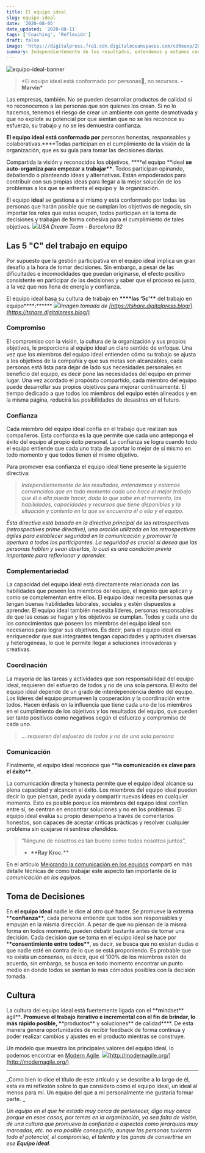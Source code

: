 ```yaml
---
title: El equipo ideal
slug: equipo-ideal
date: '2020-08-05'
date_updated: '2020-08-11'
tags: ['Coaching', 'Reflexión']
draft: false
image: 'https://digitalpress.fra1.cdn.digitaloceanspaces.com/cd0euxp/2020/08/622511.jpg'
summary: Independientemente de los resultados, entendemos y estamos convencidos que en todo momento cada uno hace el mejor trabajo que él o ella puede hacer, dado lo que sabe en el momento, las habilidades, capacidades y recursos que tiene disponibles y la situación y contexto en el que se encuentra.
---
```


![equipo-ideal-banner](https://digitalpress.fra1.cdn.digitaloceanspaces.com/cd0euxp/2020/08/622511.jpg)

> \*El equipo ideal está conformado por personas💪, no recursos.
> **- Marvin\***

Las empresas, también. No se pueden desarrollar productos de calidad si no reconocemos a las personas que son quienes los crean. Si no lo hacemos, tenemos el riesgo de crear un ambiente con gente desmotivada y que no explote su potencial por que sientan que no se les reconoce su esfuerzo, su trabajo y no se les demuestra confianza.

**El equipo ideal está conformado por** personas honestas, responsables y colaborativas.\*\*\*\*Todas participan en el cumplimiento de la visión de la organización, que es su guía para tomar las decisiones diarias.

Compartida la visión y reconocidos los objetivos, \***\*el equipo **ideal **se auto-organiza para empezar a trabajar\*\***. Todos participan opinando, debatiendo o planteando ideas y alternativas. Están empoderados para contribuir con sus propias ideas para llegar a la mejor solución de los problemas a los que se enfrenta el equipo y  la organización.

El equipo **ideal** se gestiona a sí mismo y está conformado por todas las personas que harán posible que se cumplan los objetivos de negocio, sin importar los roles que estas ocupen, todos participan en la toma de decisiones y trabajan de forma cohesiva para el cumplimiento de tales objetivos.
![](https://digitalpress.fra1.cdn.digitaloceanspaces.com/cd0euxp/2020/08/image-2.png)_USA Dream Team - Barcelona 92_

## Las 5 "C" del trabajo en equipo

Por supuesto que la gestión participativa en el equipo ideal implica un gran desafío a la hora de tomar decisiones. Sin embargo, a pesar de las dificultades e incomodidades que puedan originarse, el efecto positivo consistente en participar de las decisiones y saber que el proceso es justo, a la vez que nos llena de energía y confianza.

El equipo ideal basa su cultura de trabajo en **\*\*\*\***las ‘5c’**\*\*** del trabajo en equipo**\*\***:**\*\*\*\***
![](https://digitalpress.fra1.cdn.digitaloceanspaces.com/2k17bwm/2020/04/5C-equipo.jpg)_Imagen tomada de [https://tshare.digitalpress.blog/](https://tshare.digitalpress.blog/)_

### Compromiso

El compromiso con la visión, la cultura de la organización y sus propios objetivos, le proporciona al equipo ideal un claro sentido de enfoque. Una vez que los miembros del equipo ideal entienden cómo su trabajo se ajusta a los objetivos de la compañía y que sus metas son alcanzables, cada personas está lista para dejar de lado sus necesidades personales en beneficio del equipo, es decir pone las necesidades del equipo en primer lugar. Una vez acordado el propósito compartido, cada miembro del equipo puede desarrollar sus propios objetivos para mejorar continuamente. El tiempo dedicado a que todos los miembros del equipo estén alineados y en la misma página, reducirá las posibilidades de desastres en el futuro.

### Confianza

Cada miembro del equipo ideal confía en el trabajo que realizan sus compañeros. Esta confianza es la que permite que cada uno anteponga el éxito del equipo al propio éxito personal. La confianza se logra cuando todo el equipo entiende que cada uno trata de aportar lo mejor de sí mismo en todo momento y que todos tienen el mismo objetivo.

Para promover esa confianza el equipo ideal tiene presente la siguiente directiva:

> _Independientemente de los resultados, entendemos y estamos convencidos que en todo momento cada uno hace el mejor trabajo que él o ella puede hacer, dado lo que sabe en el momento, las habilidades, capacidades y recursos que tiene disponibles y la situación y contexto en la que se encuentra él o ella y el equipo._

_Ésta directiva está basada en la directiva principal de las retrospectivas (retrospectives prime directive), una oración utilizada en las retrospectivas ágiles para establecer seguridad en la comunicación y promover la apertura a todos los participantes. La seguridad es crucial si desea que las personas hablen y sean abiertas, lo cual es una condición previa importante para reflexionar y aprender._

### Complementariedad

La capacidad del equipo ideal está directamente relacionada con las habilidades que poseen los miembros del equipo, el ingenio que aplican y como se complementan entre ellos. El equipo ideal necesita personas que tengan buenas habilidades laborales, sociales y estén dispuestos a aprender. El equipo ideal también necesita líderes, personas responsables de que las cosas se hagan y los objetivos se cumplan. Todos y cada uno de los conocimientos que poseen los miembros del equipo ideal son necesarios para lograr sus objetivos. Es decir, para el equipo ideal es enriquecedor que sus integrantes tengan capacidades y aptitudes diversas y heterogéneas, lo que le permite llegar a soluciones innovadoras y creativas.

### Coordinación

La mayoría de las tareas y actividades que son responsabilidad del equipo ideal, requieren del esfuerzo de todos y no de una sola persona. El éxito del equipo ideal depende de un grado de interdependencia dentro del equipo. Los líderes del equipo promueven la cooperación y la coordinación entre todos. Hacen énfasis en la influencia que tiene cada uno de los miembros en el cumplimiento de los objetivos y los resultados del equipo, que pueden ser tanto positivos como negativos según el esfuerzo y compromiso de cada uno.

> _... requieren del esfuerzo de todos y no de una sola persona_

### Comunicación

Finalmente, el equipo ideal reconoce que \***\*la comunicación es clave para el éxito\*\***.

La comunicación directa y honesta permite que el equipo ideal alcance su plena capacidad y alcancen el éxito. Los miembros del equipo ideal pueden decir lo que piensan, pedir ayuda y compartir nuevas ideas en cualquier momento. Esto es posible porque los miembros del equipo ideal confían entre sí, se centran en encontrar soluciones y no en los problemas. El equipo ideal evalúa su propio desempeño a través de comentarios honestos, son capaces de aceptar críticas prácticas y resolver cualquier problema sin quejarse ni sentirse ofendidos.

> “Ninguno de nosotros es tan bueno como todos nosotros juntos”,
>
> - **\*\***Ray Kroc**.\*\***

En el artículo [Mejorando la comunicación en los equipos](/mejorando-comunicacion/) compartí en más detalle técnicas de como trabajar este aspecto tan importante de _la comunicación en los equipos_.

## Toma de Decisiones

En **el equipo ideal** nadie le dice al otro qué hacer. Se promueve la extrema \***\*confianza\*\***, cada persona entiende que todos son responsables y empujan en la misma dirección. A pesar de que no piensan de la misma forma en todos momento, pueden debatir bastante antes de tomar una decisión. Cada decisión que se toma en el equipo ideal se hace por \***\*consentimiento entre todos\*\***, es decir, se busca que no existan dudas o que nadie esté en contra de lo que se está proponiendo. Es probable que no exista un consenso, es decir, que el 100% de los miembros estén de acuerdo, sin embargo, se busca en todo momento encontrar un punto medio en donde todos se sientan lo más cómodos posibles con la decisión tomada.

## Cultura

La cultura del equipo ideal está fuertemente ligada con el \***\*m**indset** ágil\*\***. Promueve el trabajo iterativo e incremental con el fin de brindar, lo más rápido posible, \***\*productos** y soluciones** de calidad\*\***. De esta manera genera oportunidades de recibir feedback de forma continua y poder realizar cambios y ajustes en el producto mientras se construye.

Un modelo que muestra los principales valores del equipo ideal, lo podemos encontrar en [Modern Agile](http://modernagile.org/).
![](https://digitalpress.fra1.cdn.digitaloceanspaces.com/2k17bwm/2020/03/modern_agile_wheel_spanish.png)[http://modernagile.org/](http://modernagile.org/)

---

_Como bien lo dice el título de este artículo y se describe a lo largo de él, esta es mi reflexión sobre lo que considero como el equipo ideal, un ideal al menos para mí. Un equipo del que a mi personalmente me gustaría formar parte. _

_Un equipo en el que he estado muy cerca de pertenecer, digo muy cerca porque en esos casos, por temas en la organización, ya sea falta de visión, de una cultura que promueva la confianza o aspectos como jerarquías muy marcadas, etc. no era posible conseguirlo, aunque las personas tuvieran todo el potencial, el compromiso, el talento y las ganas de convertirse en ese **Equipo ideal**._
